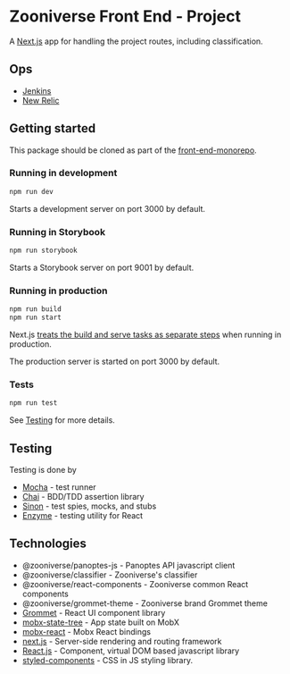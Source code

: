 # Zooniverse Front End - Project

A [Next.js](https://github.com/zeit/next.js) app for handling the project routes, including classification.

## Ops

- [Jenkins](https://jenkins.zooniverse.org/job/Zooniverse%20GitHub/job/front-end-monorepo/)
- [New Relic](https://rpm.newrelic.com/accounts/23619/applications/319037531)

## Getting started

This package should be cloned as part of the [front-end-monorepo](https://github.com/zooniverse/front-end-monorepo).

### Running in development

```sh
npm run dev
```

Starts a development server on port 3000 by default.

### Running in Storybook

```sh
npm run storybook
```

Starts a Storybook server on port 9001 by default.

### Running in production

```sh
npm run build
npm run start
```

Next.js [treats the build and serve tasks as separate steps](https://github.com/zeit/next.js/#production-deployment) when running in production.

The production server is started on port 3000 by default.

### Tests

```sh
npm run test
```

See [Testing](#testing) for more details.

## <a name="testing"></a> Testing

  Testing is done by

  - [Mocha](https://mochajs.org/) - test runner
  - [Chai](https://www.chaijs.com/) - BDD/TDD assertion library
  - [Sinon](https://sinonjs.org) - test spies, mocks, and stubs
  - [Enzyme](https://airbnb.io/enzyme/) - testing utility for React

## Technologies

  - @zooniverse/panoptes-js - Panoptes API javascript client
  - @zooniverse/classifier - Zooniverse's classifier
  - @zooniverse/react-components - Zooniverse common React components
  - @zooniverse/grommet-theme - Zooniverse brand Grommet theme
  - [Grommet](https://v2.grommet.io/components) - React UI component library
  - [mobx-state-tree](https://github.com/mobxjs/mobx-state-tree/) - App state built on MobX
  - [mobx-react](https://github.com/mobxjs/mobx-react) - Mobx React bindings
  - [next.js](https://nextjs.org/) - Server-side rendering and routing framework
  - [React.js](https://reactjs.org/)  - Component, virtual DOM based javascript library
  - [styled-components](https://www.styled-components.com/) - CSS in JS styling library.
